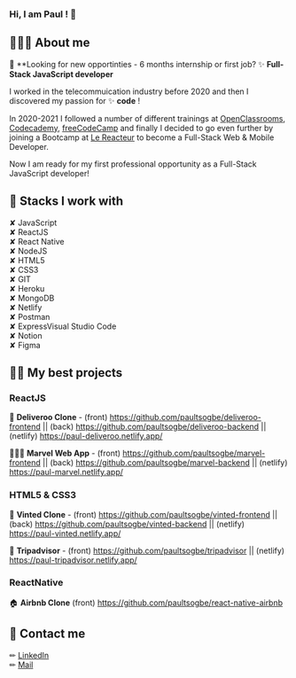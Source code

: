 ### Hi, I am Paul ! 🔭

## 👨🏿‍💻 About me

👀 **Looking for new opportinties - 6 months internship or first job? 
✨ **Full-Stack JavaScript developer**

I worked in the telecommuication industry before 2020 and then I discovered my passion for ✨ **code** ! 

In 2020-2021 I followed a number of different trainings at [OpenClassrooms](https://openclassrooms.com/fr/), [Codecademy](https://www.codecademy.com/), [freeCodeCamp](https://www.freecodecamp.org/learn/) and finally I decided to go even further by joining a Bootcamp at [Le Reacteur](https://www.lereacteur.io/) to become a Full-Stack Web & Mobile Developer.

Now I am ready for my first professional opportunity as a Full-Stack JavaScript developer!

## 🔗 Stacks I work with

✘ JavaScript  
✘ ReactJS  
✘ React Native  
✘ NodeJS  
✘ HTML5  
✘ CSS3  
✘ GIT  
✘ Heroku  
✘ MongoDB  
✘ Netlify  
✘ Postman  
✘ ExpressVisual Studio Code  
✘ Notion  
✘ Figma

## 👌🏿 My best projects

### ReactJS 

🍔 **Deliveroo Clone** - (front) https://github.com/paultsogbe/deliveroo-frontend || (back) https://github.com/paultsogbe/deliveroo-backend || (netlify) https://paul-deliveroo.netlify.app/

👩🏿‍🎤 **Marvel Web App** - (front) https://github.com/paultsogbe/marvel-frontend || (back) https://github.com/paultsogbe/marvel-backend  || (netlify) https://paul-marvel.netlify.app/


### HTML5 & CSS3
 
👗 **Vinted Clone** - (front) https://github.com/paultsogbe/vinted-frontend || (back) https://github.com/paultsogbe/vinted-backend || (netlify) https://paul-vinted.netlify.app/

🛌 **Tripadvisor** - (front) https://github.com/paultsogbe/tripadvisor || (netlify) https://paul-tripadvisor.netlify.app/


### ReactNative

🏠 **Airbnb Clone** (front) https://github.com/paultsogbe/react-native-airbnb



## 📩 Contact me

✏︎ [LinkedIn](https://www.linkedin.com/in/paul-tsogbe/)  
✏︎ [Mail](mailto:paul.tsogbe@gmail.com)


<!--
**paultsogbe/paultsogbe** is a ✨ _special_ ✨ repository because its `README.md` (this file) appears on your GitHub profile.

Here are some ideas to get you started:

- 🔭 I’m currently working on ... React
- 🌱 I’m currently learning ... Vue.js
- 👯 I’m looking to collaborate on ... Vue.js
- 🤔 I’m looking for help with ... Finding my first job as e developer
- 💬 Ask me about ... anything
- 📫 How to reach me: ... [LinkedIn](https://www.linkedin.com/in/paul-tsogbe)
- 😄 Pronouns: ...He/Him
- ⚡ Fun fact: ... I like hats
Here are some ideas to get you started:

-->

